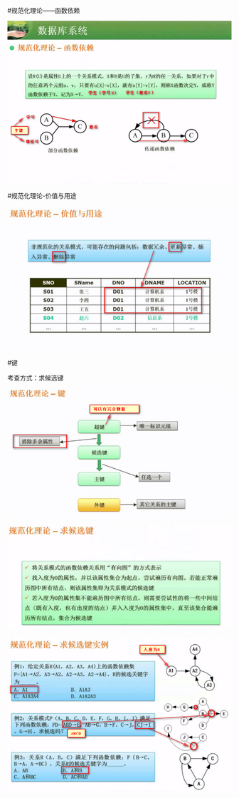 #规范化理论——函数依赖

![](/imgs/1.4.5-1规范化理论.png)

#规范化理论-价值与用途

![](/imgs/1.4.5-2规范化理论价值与用途.png)

#键

考查方式：求候选键

![](/imgs/1.4.5-3规范化理论-键.png)

![](/imgs/1.4.5-4求候选键.png)

![](/imgs/1.4.5-5求候选键例题.png)